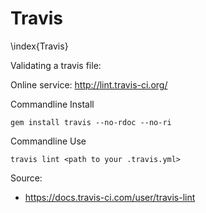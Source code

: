 # Travis
\index{Travis}

Validating a travis file:

Online service: <http://lint.travis-ci.org/>

Commandline Install

    gem install travis --no-rdoc --no-ri

Commandline Use

    travis lint <path to your .travis.yml>

Source:

* <https://docs.travis-ci.com/user/travis-lint>
